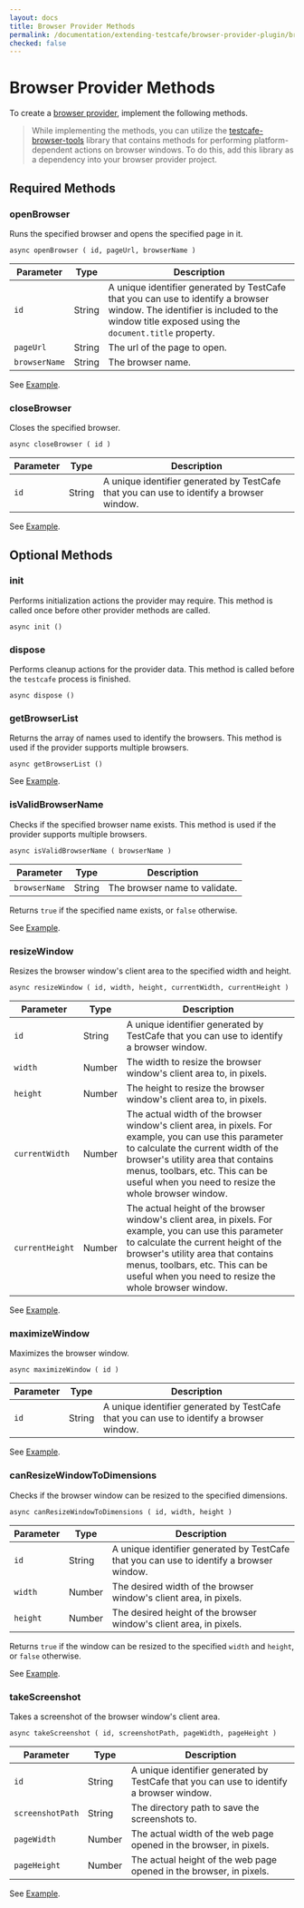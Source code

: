 ```yaml
---
layout: docs
title: Browser Provider Methods
permalink: /documentation/extending-testcafe/browser-provider-plugin/browser-provider-methods.html
checked: false
---
```

# Browser Provider Methods

To create a [browser provider](index.md#implementing-the-browser-provider), implement the following methods.

> While implementing the methods, you can utilize the [testcafe-browser-tools](https://github.com/DevExpress/testcafe-browser-tools) library that contains methods for performing platform-dependent actions on browser windows. To do this, add this library as a dependency into your browser provider project.

## Required Methods

### openBrowser

Runs the specified browser and opens the specified page in it.

```text
async openBrowser ( id, pageUrl, browserName )
```

Parameter     | Type   | Description
------------- | ------ | ----------------------------------------------------------------------------------------------------------------
`id`          | String | A unique identifier generated by TestCafe that you can use to identify a browser window. The identifier is included to the window title exposed using the `document.title` property.
`pageUrl`     | String | The url of the page to open.
`browserName` | String | The browser name.

See [Example](index.md#example).

### closeBrowser

Closes the specified browser.

```text
async closeBrowser ( id )
```

Parameter   | Type   | Description
----------- | ------ | ---------------------------------------------------------------------------------------------------------------
`id`        | String | A unique identifier generated by TestCafe that you can use to identify a browser window.

See [Example](index.md#example).

## Optional Methods

### init

Performs initialization actions the provider may require. This method is called once before other provider methods are called.

```text
async init ()
```

### dispose

Performs cleanup actions for the provider data. This method is called before the `testcafe` process is finished.

```text
async dispose ()
```

### getBrowserList

Returns the array of names used to identify the browsers. This method is used if the provider supports multiple browsers.

```text
async getBrowserList ()
```

See [Example](index.md#example).

### isValidBrowserName

Checks if the specified browser name exists. This method is used if the provider supports multiple browsers.

```text
async isValidBrowserName ( browserName )
```

Parameter     | Type   | Description
------------- | ------ | -------------------------------
`browserName` | String | The browser name to validate.

Returns `true` if the specified name exists, or `false` otherwise.

See [Example](index.md#example).

### resizeWindow

Resizes the browser window's client area to the specified width and height.

```text
async resizeWindow ( id, width, height, currentWidth, currentHeight )
```

Parameter   | Type    | Description
----------- | ------- | ----------------------------------------------------------------------------------------------------------------
`id`        | String  | A unique identifier generated by TestCafe that you can use to identify a browser window.
`width`     | Number  | The width to resize the browser window's client area to, in pixels.
`height`    | Number  | The height to resize the browser window's client area to, in pixels.
`currentWidth`   | Number | The actual width of the browser window's client area, in pixels. For example, you can use this parameter to calculate the current width of the browser's utility area that contains menus, toolbars, etc. This can be useful when you need to resize the whole browser window.
`currentHeight`  | Number | The actual height of the browser window's client area, in pixels. For example, you can use this parameter to calculate the current height of the browser's utility area that contains menus, toolbars, etc. This can be useful when you need to resize the whole browser window.

See [Example](index.md#example).

### maximizeWindow

Maximizes the browser window.

```text
async maximizeWindow ( id )
```

Parameter   | Type    | Description
----------- | ------- | ----------------------------------------------------------------------------------------------------------------
`id`        | String  | A unique identifier generated by TestCafe that you can use to identify a browser window.

See [Example](index.md#example).

### canResizeWindowToDimensions

Checks if the browser window can be resized to the specified dimensions.

```text
async canResizeWindowToDimensions ( id, width, height )
```

Parameter   | Type    | Description
----------- | ------- | ----------------------------------------------------------------------------------------------------------------
`id`        | String  | A unique identifier generated by TestCafe that you can use to identify a browser window.
`width`     | Number  | The desired width of the browser window's client area, in pixels.
`height`    | Number  | The desired height of the browser window's client area, in pixels.

Returns `true` if the window can be resized to the specified `width` and `height`, or `false` otherwise.

See [Example](index.md#example).

### takeScreenshot

Takes a screenshot of the browser window's client area.

```text
async takeScreenshot ( id, screenshotPath, pageWidth, pageHeight )
```

Parameter        | Type   | Description
---------------- | ------ | -------------------------------------------------------------------------------------------------------------
`id`             | String | A unique identifier generated by TestCafe that you can use to identify a browser window.
`screenshotPath` | String | The directory path to save the screenshots to.
`pageWidth`   | Number | The actual width of the web page opened in the browser, in pixels.
`pageHeight`  | Number | The actual height of the web page opened in the browser, in pixels.

See [Example](index.md#example).